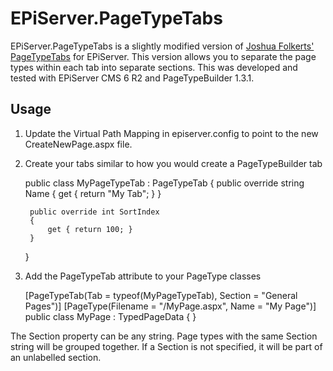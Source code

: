EPiServer.PageTypeTabs
==

EPiServer.PageTypeTabs is a slightly modified version of [Joshua Folkerts' PageTypeTabs](http://www.joshuafolkerts.com/blog/2011/08/page-type-tabs/) for EPiServer. This version allows you to separate the page types within each tab into separate sections. This was developed and tested with EPiServer CMS 6 R2 and PageTypeBuilder 1.3.1.

Usage
--

1) Update the Virtual Path Mapping in episerver.config to point to the new CreateNewPage.aspx file.
	
	<virtualPath customFileSummary="~/FileSummary.config">
		<providers>
			 <add virtualName="CreateNewPage" 
			 	showInFileManager="false" bypassAccessCheck="false"
			 	virtualPath="~/PageTypeTabs/CreateNewPage.aspx"  
			 	physicalPath="" name="CreateNewPageMapping"
			 	type="EPiServer.Web.Hosting.VirtualPathMappedProvider,EPiServer" />
		</providers>
	</virtualPath>
	
	<virtualPathMappings>
		<add url="~/EPiServer/CMS/Edit/NewPage.aspx" 
			mappedUrl="~/PageTypeTabs/CreateNewPage.aspx" />
	</virtualPathMappings>


2) Create your tabs similar to how you would create a PageTypeBuilder tab

	public class MyPageTypeTab : PageTypeTab
	{
		public override string Name
		{
			get { return "My Tab"; }
		}

		public override int SortIndex
		{
			get { return 100; }
		}
	}

3) Add the PageTypeTab attribute to your PageType classes

	[PageTypeTab(Tab = typeof(MyPageTypeTab), Section = "General Pages")]
	[PageType(Filename = "/MyPage.aspx", Name = "My Page")]
	public class MyPage : TypedPageData
	{
	}

The Section property can be any string. Page types with the same Section string will be grouped together. If a Section is not specified, it will be part of an unlabelled section.
